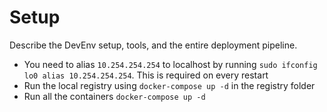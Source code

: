 # Setup

Describe the DevEnv setup, tools, and the entire deployment pipeline.

- You need to alias `10.254.254.254` to localhost by running `sudo ifconfig lo0 alias 10.254.254.254`. This is required on every restart
- Run the local registry using `docker-compose up -d` in the registry folder
- Run all the containers `docker-compose up -d`